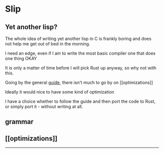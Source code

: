 # Slip

## Yet another lisp?


The whole idea of writing yet another lisp in C is frankly boring and does not help me get out of bed in the morning.


I need an edge, even if I am to write the most basic compiler one that does one thing OKAY


It is only a matter of time before I will pick Rust up anyway, so why not with this.


Going by the general [guide](https://buildyourownlisp.com/contents), there isn't much to go by on [[optimizations]]


Ideally it would nice to have some kind of optimization 


I have a choice whether to follow the guide and then port the code to Rust, or simply port it - without writing at all.


## grammar



## [[optimizations]]

---


